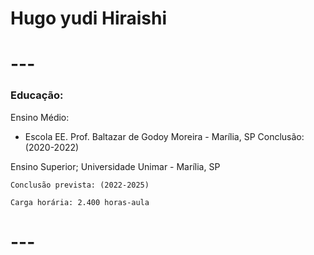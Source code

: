 
# Hugo yudi Hiraishi
# --- 

###  Educação:

Ensino Médio:
  - Escola EE. Prof. Baltazar de Godoy Moreira - Marília, SP
   Conclusão: (2020-2022)

Ensino Superior;
  Universidade Unimar - Marília, SP

    Conclusão prevista: (2022-2025)

    Carga horária: 2.400 horas-aula
    
 # --- 